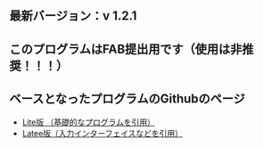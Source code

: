  ## 最新バージョン：v 1.2.1

 ## このプログラムはFAB提出用です（使用は非推奨！！！）
## ベースとなったプログラムのGithubのページ
* [Lite版 （基礎的なプログラムを引用）](https://github.com/KAKURITU-P/microbit-chat-ja-lite)
* [Latee版（入力インターフェイスなどを引用）](https://github.com/KAKURITU-P/microbit-chat-ja-latee)
